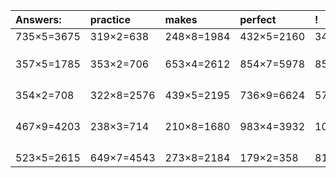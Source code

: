| Answers: | practice | makes | perfect | ! |
| :--- | :--- | :--- | :--- | :--- |
| 735×5=3675 | 319×2=638 | 248×8=1984 | 432×5=2160 | 346×5=1730 | 
|   |   |   |   |   | 
|   |   |   |   |   | 
|   |   |   |   |   | 
| 357×5=1785 | 353×2=706 | 653×4=2612 | 854×7=5978 | 855×4=3420 | 
|   |   |   |   |   | 
|   |   |   |   |   | 
|   |   |   |   |   | 
|   |   |   |   |   | 
| 354×2=708 | 322×8=2576 | 439×5=2195 | 736×9=6624 | 571×5=2855 | 
|   |   |   |   |   | 
|   |   |   |   |   | 
|   |   |   |   |   | 
|   |   |   |   |   | 
| 467×9=4203 | 238×3=714 | 210×8=1680 | 983×4=3932 | 104×8=832 | 
|   |   |   |   |   | 
|   |   |   |   |   | 
|   |   |   |   |   | 
|   |   |   |   |   | 
| 523×5=2615 | 649×7=4543 | 273×8=2184 | 179×2=358 | 819×6=4914 | 
